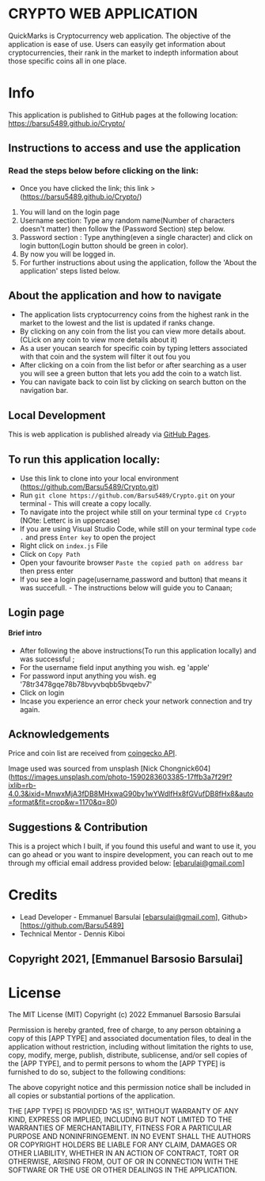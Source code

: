 # CRYPTO WEB APPLICATION
QuickMarks is Cryptocurrency web application. The objective of the application is ease of use. Users can easyily get information about cryptocurrencies, their rank in the market to indepth information about those specific coins all in one place.
# Info
This application is published to GitHub pages at the following location: https://barsu5489.github.io/Crypto/


## Instructions to access and use the application
### Read the steps below before clicking on the link:
- Once you have clicked the link; this link > (https://barsu5489.github.io/Crypto/)
1) You will land on the login page
2) Username section:
        Type any random name(Number of characters doesn't matter) then follow the (Password Section) step below.
3) Password section :
        Type anything(even a single character) and click on login button(Login button should be green in color).
4) By now you will be logged in. 
5) For further instructions about using the application, follow the 'About the application' steps listed below.
## About the application and how to navigate
- The application lists cryptocurrency coins from the highest rank in the market to the lowest and the list is updated if ranks change.
- By clicking on any coin from the list you can view more details about.(CLick on any coin to view more details about it)
- As a user youcan search for specific coin by typing letters associated with that coin and the system will filter it out fou you
- After clicking on a coin from the list befor or after searching as a user you will see a green button that lets you add the coin to a watch list.
- You can navigate back to coin list by clicking on search button on the navigation bar.
 
 ## Local Development

This is web application  is published already via [GitHub Pages](https://barsu5489.github.io/Crypto/).

## To run this application locally:
- Use this link to clone into your local environment (https://github.com/Barsu5489/Crypto.git)
- Run `git clone https://github.com/Barsu5489/Crypto.git` on your terminal - This will create a copy locally.
- To navigate into the project while still on your terminal type `cd Crypto` (NOte: Letter`C` is in uppercase)
- If you are using Visual Studio Code, while still on your terminal type `code .` and press `Enter key` to open the project
- Right click on `index.js` File
- Click on `Copy Path`
- Open your favourite browser `Paste the copied path on address bar` then press enter
- If you see a login page(username,password and button) that means it was succefull. - The instructions below will guide you to Canaan;

## Login page
#### Brief intro 
- After following the above instructions(To run this application locally) and was successful ;
- For the username field input anything you wish. eg 'apple'
- For password input anything you wish. eg '78tr3478gqe78b78bvyvbqbb5bvqebv7'
- Click on login 
- Incase you experience an error check your network connection and try again.
## Acknowledgements
Price and coin list are received from [coingecko API](https://www.coingecko.com/api/#).

Image used was sourced from unsplash [Nick Chongnick604] (https://images.unsplash.com/photo-1590283603385-17ffb3a7f29f?ixlib=rb-4.0.3&ixid=MnwxMjA3fDB8MHxwaG90by1wYWdlfHx8fGVufDB8fHx8&auto=format&fit=crop&w=1170&q=80)


## Suggestions & Contribution

This is a project which I built, if you found this useful and want to use it, you can go ahead or you want to inspire development, you can reach out to me through my official email address provided below:
    [ebarulai@gmail.com]

# Credits
- Lead Developer - Emmanuel Barsulai [ebarsulai@gmail.com], Github>[https://github.com/Barsu5489]
- Technical Mentor - Dennis Kiboi   
## Copyright 2021, [Emmanuel Barsosio Barsulai]

# License
The MIT License (MIT)
Copyright (c) 2022 Emmanuel Barsosio Barsulai

Permission is hereby granted, free of charge, to any person obtaining a copy of this [APP TYPE] and associated documentation files, to deal in the application without restriction, including without limitation the rights to use, copy, modify, merge, publish, distribute, sublicense, and/or sell copies of the [APP TYPE], and to permit persons to whom the [APP TYPE] is furnished to do so, subject to the following conditions:

The above copyright notice and this permission notice shall be included in all copies or substantial portions of the application.

THE [APP TYPE] IS PROVIDED "AS IS", WITHOUT WARRANTY OF ANY KIND, EXPRESS OR IMPLIED, INCLUDING BUT NOT LIMITED TO THE WARRANTIES OF MERCHANTABILITY, FITNESS FOR A PARTICULAR PURPOSE AND NONINFRINGEMENT. IN NO EVENT SHALL THE AUTHORS OR COPYRIGHT HOLDERS BE LIABLE FOR ANY CLAIM, DAMAGES OR OTHER LIABILITY, WHETHER IN AN ACTION OF CONTRACT, TORT OR OTHERWISE, ARISING FROM, OUT OF OR IN CONNECTION WITH THE SOFTWARE OR THE USE OR OTHER DEALINGS IN THE APPLICATION.
